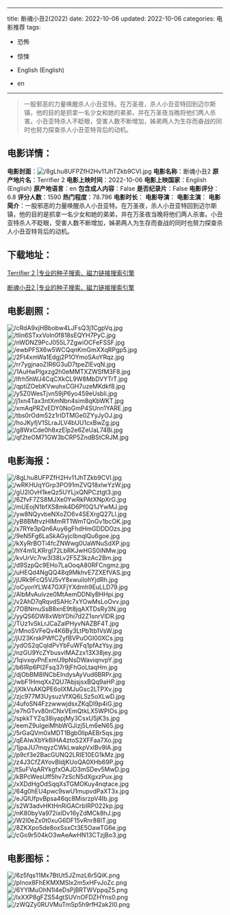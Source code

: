 
---
title: 断魂小丑2(2022)
date: 2022-10-06
updated: 2022-10-06
categories: 电影推荐
tags:
- 恐怖
- 惊悚

- English (English)
- en
---


> 一股邪恶的力量唤醒杀人小丑亚特。在万圣夜，杀人小丑亚特回到迈尔斯镇，他的目的是抓拿一名少女和她的弟弟，并在万圣夜当晚将他们两人杀害。小丑亚特杀人不眨眼，受害人数不断增加，姊弟两人为生存而奋战的同时也努力探查杀人小丑亚特背后的动机。

## **电影详情**：

**电影封面**：<img src="https://image.tmdb.org/t/p/w200/8gLhu8UFPZfH2Hv11JhTZkb9CVl.jpg" alt="/8gLhu8UFPZfH2Hv11JhTZkb9CVl.jpg" title="/8gLhu8UFPZfH2Hv11JhTZkb9CVl.jpg">
**电影名称**：断魂小丑2
**原产地片名**：Terrifier 2
**电影上映时间**：2022-10-06
**电影上映国家**：English (English)
**原产地语言**：en
**包含成人内容**：False
**是否纪录片**：False
**电影评分**：6.8
**评分人数**：1590
**热门程度**：78.796
**电影时长**：
**电影导演**：
**电影主演**：
**电影简介**：一股邪恶的力量唤醒杀人小丑亚特。在万圣夜，杀人小丑亚特回到迈尔斯镇，他的目的是抓拿一名少女和她的弟弟，并在万圣夜当晚将他们两人杀害。小丑亚特杀人不眨眼，受害人数不断增加，姊弟两人为生存而奋战的同时也努力探查杀人小丑亚特背后的动机。

## **下载地址**：
[Terrifier 2 |专业的种子搜索、磁力链接搜索引擎](https://movie.amd794.com:2083/?search=Terrifier%202&ordering=&mode=match_phrase&page_size=10&page=1)

[断魂小丑2 |专业的种子搜索、磁力链接搜索引擎](https://movie.amd794.com:2083/?search=%E6%96%AD%E9%AD%82%E5%B0%8F%E4%B8%912&ordering=&mode=match_phrase&page_size=10&page=1)
 

## **电影剧照**：
<img src="https://image.tmdb.org/t/p/original/cRdA9xjHBbobw4LJFsQ3j1CgpVq.jpg" alt="/cRdA9xjHBbobw4LJFsQ3j1CgpVq.jpg" title="/cRdA9xjHBbobw4LJFsQ3j1CgpVq.jpg"><img src="https://image.tmdb.org/t/p/original/tlin6STxxVoln0f818sEQYH7PyC.jpg" alt="/tlin6STxxVoln0f818sEQYH7PyC.jpg" title="/tlin6STxxVoln0f818sEQYH7PyC.jpg"><img src="https://image.tmdb.org/t/p/original/nWDNZ9PcJ055L7ZgwiOCFeFSSF.jpg" alt="/nWDNZ9PcJ055L7ZgwiOCFeFSSF.jpg" title="/nWDNZ9PcJ055L7ZgwiOCFeFSSF.jpg"><img src="https://image.tmdb.org/t/p/original/ewbPFSX6w5WCQqnKmGmXXqRPgp5.jpg" alt="/ewbPFSX6w5WCQqnKmGmXXqRPgp5.jpg" title="/ewbPFSX6w5WCQqnKmGmXXqRPgp5.jpg"><img src="https://image.tmdb.org/t/p/original/2Ft4xmWa1Edgj2P1OYmoSAoYRqz.jpg" alt="/2Ft4xmWa1Edgj2P1OYmoSAoYRqz.jpg" title="/2Ft4xmWa1Edgj2P1OYmoSAoYRqz.jpg"><img src="https://image.tmdb.org/t/p/original/rr7ygjnaoZIR6G3uD7tpeZIEvqN.jpg" alt="/rr7ygjnaoZIR6G3uD7tpeZIEvqN.jpg" title="/rr7ygjnaoZIR6G3uD7tpeZIEvqN.jpg"><img src="https://image.tmdb.org/t/p/original/1AuHwPlgxzg2h0eMMTXZWSfM3F8.jpg" alt="/1AuHwPlgxzg2h0eMMTXZWSfM3F8.jpg" title="/1AuHwPlgxzg2h0eMMTXZWSfM3F8.jpg"><img src="https://image.tmdb.org/t/p/original/lfrh5hWJ4CqCXkCL9W8MbDVYTrT.jpg" alt="/lfrh5hWJ4CqCXkCL9W8MbDVYTrT.jpg" title="/lfrh5hWJ4CqCXkCL9W8MbDVYTrT.jpg"><img src="https://image.tmdb.org/t/p/original/qptiZOebKVwuhxCGH7uzeMKdkf8.jpg" alt="/qptiZOebKVwuhxCGH7uzeMKdkf8.jpg" title="/qptiZOebKVwuhxCGH7uzeMKdkf8.jpg"><img src="https://image.tmdb.org/t/p/original/y5Z0WesTjvn59jP6yo459eUsbli.jpg" alt="/y5Z0WesTjvn59jP6yo459eUsbli.jpg" title="/y5Z0WesTjvn59jP6yo459eUsbli.jpg"><img src="https://image.tmdb.org/t/p/original/j1xn4Tax3ntXmNbn4sim8qKbWKT.jpg" alt="/j1xn4Tax3ntXmNbn4sim8qKbWKT.jpg" title="/j1xn4Tax3ntXmNbn4sim8qKbWKT.jpg"><img src="https://image.tmdb.org/t/p/original/xmAqPRZvEDY0NoGmP4SUnn1YARE.jpg" alt="/xmAqPRZvEDY0NoGmP4SUnn1YARE.jpg" title="/xmAqPRZvEDY0NoGmP4SUnn1YARE.jpg"><img src="https://image.tmdb.org/t/p/original/tbs0rOdm52z1rIDTMGe0ZYyJyOJ.jpg" alt="/tbs0rOdm52z1rIDTMGe0ZYyJyOJ.jpg" title="/tbs0rOdm52z1rIDTMGe0ZYyJyOJ.jpg"><img src="https://image.tmdb.org/t/p/original/hoJKyfjV1SLraJLV4bUU1cxBwZg.jpg" alt="/hoJKyfjV1SLraJLV4bUU1cxBwZg.jpg" title="/hoJKyfjV1SLraJLV4bUU1cxBwZg.jpg"><img src="https://image.tmdb.org/t/p/original/g8WxCde0h8xzElp2e6ZeUaL74Bi.jpg" alt="/g8WxCde0h8xzElp2e6ZeUaL74Bi.jpg" title="/g8WxCde0h8xzElp2e6ZeUaL74Bi.jpg"><img src="https://image.tmdb.org/t/p/original/qf2teOM71GW3bCRP5ZndBStCRJM.jpg" alt="/qf2teOM71GW3bCRP5ZndBStCRJM.jpg" title="/qf2teOM71GW3bCRP5ZndBStCRJM.jpg">

## **电影海报**：
<img src="https://image.tmdb.org/t/p/original/8gLhu8UFPZfH2Hv11JhTZkb9CVl.jpg" alt="/8gLhu8UFPZfH2Hv11JhTZkb9CVl.jpg" title="/8gLhu8UFPZfH2Hv11JhTZkb9CVl.jpg"><img src="https://image.tmdb.org/t/p/original/wRKHUqYGrp3PO91mZVQ18xlwYzW.jpg" alt="/wRKHUqYGrp3PO91mZVQ18xlwYzW.jpg" title="/wRKHUqYGrp3PO91mZVQ18xlwYzW.jpg"><img src="https://image.tmdb.org/t/p/original/gU2lOvH1keQz5UYLjxQNPCztgt3.jpg" alt="/gU2lOvH1keQz5UYLjxQNPCztgt3.jpg" title="/gU2lOvH1keQz5UYLjxQNPCztgt3.jpg"><img src="https://image.tmdb.org/t/p/original/6ZfvF7ZS8MJXe0YwRkPAtXNpXrG.jpg" alt="/6ZfvF7ZS8MJXe0YwRkPAtXNpXrG.jpg" title="/6ZfvF7ZS8MJXe0YwRkPAtXNpXrG.jpg"><img src="https://image.tmdb.org/t/p/original/mUEojN1bfXS8mk4D6Pf0Q1JYwMJ.jpg" alt="/mUEojN1bfXS8mk4D6Pf0Q1JYwMJ.jpg" title="/mUEojN1bfXS8mk4D6Pf0Q1JYwMJ.jpg"><img src="https://image.tmdb.org/t/p/original/yw8NQyvbeNXoZO6v4SEXrgQ27Ll.jpg" alt="/yw8NQyvbeNXoZO6v4SEXrgQ27Ll.jpg" title="/yw8NQyvbeNXoZO6v4SEXrgQ27Ll.jpg"><img src="https://image.tmdb.org/t/p/original/yB8BMtvzHlMmRT1WmTQnGv1bcOK.jpg" alt="/yB8BMtvzHlMmRT1WmTQnGv1bcOK.jpg" title="/yB8BMtvzHlMmRT1WmTQnGv1bcOK.jpg"><img src="https://image.tmdb.org/t/p/original/x7RYe3pQn6Auy6gFhdHmGDDDOzs.jpg" alt="/x7RYe3pQn6Auy6gFhdHmGDDDOzs.jpg" title="/x7RYe3pQn6Auy6gFhdHmGDDDOzs.jpg"><img src="https://image.tmdb.org/t/p/original/9eN5Fg6LaSkAGyjcIbnqlQu6goe.jpg" alt="/9eN5Fg6LaSkAGyjcIbnqlQu6goe.jpg" title="/9eN5Fg6LaSkAGyjcIbnqlQu6goe.jpg"><img src="https://image.tmdb.org/t/p/original/kXyRrBOTi4fcZNWwg0UaWNuSdXP.jpg" alt="/kXyRrBOTi4fcZNWwg0UaWNuSdXP.jpg" title="/kXyRrBOTi4fcZNWwg0UaWNuSdXP.jpg"><img src="https://image.tmdb.org/t/p/original/hY4m1LKRrgI72LbRKJwHGS0iNMw.jpg" alt="/hY4m1LKRrgI72LbRKJwHGS0iNMw.jpg" title="/hY4m1LKRrgI72LbRKJwHGS0iNMw.jpg"><img src="https://image.tmdb.org/t/p/original/kvUrVc7rw3l38Lv2F5Z3kzAc2Bm.jpg" alt="/kvUrVc7rw3l38Lv2F5Z3kzAc2Bm.jpg" title="/kvUrVc7rw3l38Lv2F5Z3kzAc2Bm.jpg"><img src="https://image.tmdb.org/t/p/original/d9SzpQc9EHo7LaOoqA80RFCngmz.jpg" alt="/d9SzpQc9EHo7LaOoqA80RFCngmz.jpg" title="/d9SzpQc9EHo7LaOoqA80RFCngmz.jpg"><img src="https://image.tmdb.org/t/p/original/uHEQd4NgQQ48q9MkhvE7ZXEfVAS.jpg" alt="/uHEQd4NgQQ48q9MkhvE7ZXEfVAS.jpg" title="/uHEQd4NgQQ48q9MkhvE7ZXEfVAS.jpg"><img src="https://image.tmdb.org/t/p/original/jURk9FcQ5VJ5vY8xwuiIohYjdRh.jpg" alt="/jURk9FcQ5VJ5vY8xwuiIohYjdRh.jpg" title="/jURk9FcQ5VJ5vY8xwuiIohYjdRh.jpg"><img src="https://image.tmdb.org/t/p/original/oCyonYLW47GXFjYXdmh9EuLLD79.jpg" alt="/oCyonYLW47GXFjYXdmh9EuLLD79.jpg" title="/oCyonYLW47GXFjYXdmh9EuLLD79.jpg"><img src="https://image.tmdb.org/t/p/original/AlbMvAulvze0MtAemDDNlyBHHpi.jpg" alt="/AlbMvAulvze0MtAemDDNlyBHHpi.jpg" title="/AlbMvAulvze0MtAemDDNlyBHHpi.jpg"><img src="https://image.tmdb.org/t/p/original/v2AhD7qRqvdSAHc7xYOwMsLoOvv.jpg" alt="/v2AhD7qRqvdSAHc7xYOwMsLoOvv.jpg" title="/v2AhD7qRqvdSAHc7xYOwMsLoOvv.jpg"><img src="https://image.tmdb.org/t/p/original/7OBNmuSsB8xnE9t8jqAXTDsRy3N.jpg" alt="/7OBNmuSsB8xnE9t8jqAXTDsRy3N.jpg" title="/7OBNmuSsB8xnE9t8jqAXTDsRy3N.jpg"><img src="https://image.tmdb.org/t/p/original/yyQS6DW8xWbYDhi7d2Z1snrVlDR.jpg" alt="/yyQS6DW8xWbYDhi7d2Z1snrVlDR.jpg" title="/yyQS6DW8xWbYDhi7d2Z1snrVlDR.jpg"><img src="https://image.tmdb.org/t/p/original/TUz1vSkLrJCaZalPHyvNAZBF4T.jpg" alt="/TUz1vSkLrJCaZalPHyvNAZBF4T.jpg" title="/TUz1vSkLrJCaZalPHyvNAZBF4T.jpg"><img src="https://image.tmdb.org/t/p/original/rMnoSVFeQv4K6By3LtPb1tb1VsW.jpg" alt="/rMnoSVFeQv4K6By3LtPb1tb1VsW.jpg" title="/rMnoSVFeQv4K6By3LtPb1tb1VsW.jpg"><img src="https://image.tmdb.org/t/p/original/jU23KrskPWfCZyfBVPuOGI00XCs.jpg" alt="/jU23KrskPWfCZyfBVPuOGI00XCs.jpg" title="/jU23KrskPWfCZyfBVPuOGI00XCs.jpg"><img src="https://image.tmdb.org/t/p/original/ydOS2qCqIdPvYbFuWFq1pfAzYsy.jpg" alt="/ydOS2qCqIdPvYbFuWFq1pfAzYsy.jpg" title="/ydOS2qCqIdPvYbFuWFq1pfAzYsy.jpg"><img src="https://image.tmdb.org/t/p/original/nzGU9YcZYbusvIMAZzx13X38jey.jpg" alt="/nzGU9YcZYbusvIMAZzx13X38jey.jpg" title="/nzGU9YcZYbusvIMAZzx13X38jey.jpg"><img src="https://image.tmdb.org/t/p/original/1qivxqvPnExmU9pNsDWaviqnvpY.jpg" alt="/1qivxqvPnExmU9pNsDWaviqnvpY.jpg" title="/1qivxqvPnExmU9pNsDWaviqnvpY.jpg"><img src="https://image.tmdb.org/t/p/original/b6IRp6Pl2Fsq37r9jFhGoLtaqHm.jpg" alt="/b6IRp6Pl2Fsq37r9jFhGoLtaqHm.jpg" title="/b6IRp6Pl2Fsq37r9jFhGoLtaqHm.jpg"><img src="https://image.tmdb.org/t/p/original/djObBM8lNCbEIndysAyVud6BRPr.jpg" alt="/djObBM8lNCbEIndysAyVud6BRPr.jpg" title="/djObBM8lNCbEIndysAyVud6BRPr.jpg"><img src="https://image.tmdb.org/t/p/original/wbF1HmqXxZQU7AbjsjsxBQq9aHP.jpg" alt="/wbF1HmqXxZQU7AbjsjsxBQq9aHP.jpg" title="/wbF1HmqXxZQU7AbjsjsxBQq9aHP.jpg"><img src="https://image.tmdb.org/t/p/original/jXIkVsAKQPE6oIXMJuGsc2LTPXv.jpg" alt="/jXIkVsAKQPE6oIXMJuGsc2LTPXv.jpg" title="/jXIkVsAKQPE6oIXMJuGsc2LTPXv.jpg"><img src="https://image.tmdb.org/t/p/original/zjc977M3UysuzVfXQ6LSz5oXLwD.jpg" alt="/zjc977M3UysuzVfXQ6LSz5oXLwD.jpg" title="/zjc977M3UysuzVfXQ6LSz5oXLwD.jpg"><img src="https://image.tmdb.org/t/p/original/4ufoSN4FzzwwwjdsxZKqDl9p4iG.jpg" alt="/4ufoSN4FzzwwwjdsxZKqDl9p4iG.jpg" title="/4ufoSN4FzzwwwjdsxZKqDl9p4iG.jpg"><img src="https://image.tmdb.org/t/p/original/e7hGTvv80nCNxVEmQtkLX5WPIOs.jpg" alt="/e7hGTvv80nCNxVEmQtkLX5WPIOs.jpg" title="/e7hGTvv80nCNxVEmQtkLX5WPIOs.jpg"><img src="https://image.tmdb.org/t/p/original/spkkTYZq38iyapjMy3CsxU5jK3s.jpg" alt="/spkkTYZq38iyapjMy3CsxU5jK3s.jpg" title="/spkkTYZq38iyapjMy3CsxU5jK3s.jpg"><img src="https://image.tmdb.org/t/p/original/eemZ9uIgeiMhbWGJizj5Lm6eN65.jpg" alt="/eemZ9uIgeiMhbWGJizj5Lm6eN65.jpg" title="/eemZ9uIgeiMhbWGJizj5Lm6eN65.jpg"><img src="https://image.tmdb.org/t/p/original/5rGaQVm0xMDT1Bgb0lIpAEBr5qs.jpg" alt="/5rGaQVm0xMDT1Bgb0lIpAEBr5qs.jpg" title="/5rGaQVm0xMDT1Bgb0lIpAEBr5qs.jpg"><img src="https://image.tmdb.org/t/p/original/qEAlwXbYk6IHA4ztoS2XFFaa7Xo.jpg" alt="/qEAlwXbYk6IHA4ztoS2XFFaa7Xo.jpg" title="/qEAlwXbYk6IHA4ztoS2XFFaa7Xo.jpg"><img src="https://image.tmdb.org/t/p/original/1jpaJU7mqyzCWkLwakpVxlBv9lA.jpg" alt="/1jpaJU7mqyzCWkLwakpVxlBv9lA.jpg" title="/1jpaJU7mqyzCWkLwakpVxlBv9lA.jpg"><img src="https://image.tmdb.org/t/p/original/p9cf3e2BacGUNQ2LRIE10EG1kMz.jpg" alt="/p9cf3e2BacGUNQ2LRIE10EG1kMz.jpg" title="/p9cf3e2BacGUNQ2LRIE10EG1kMz.jpg"><img src="https://image.tmdb.org/t/p/original/z4J3CfZAYovBldjKUoQA0XHb69P.jpg" alt="/z4J3CfZAYovBldjKUoQA0XHb69P.jpg" title="/z4J3CfZAYovBldjKUoQA0XHb69P.jpg"><img src="https://image.tmdb.org/t/p/original/tSuFVqARYkgfxOAJD3mSDev5MwD.jpg" alt="/tSuFVqARYkgfxOAJD3mSDev5MwD.jpg" title="/tSuFVqARYkgfxOAJD3mSDev5MwD.jpg"><img src="https://image.tmdb.org/t/p/original/kBPcWesUff5hv7zScN5dXgxzPux.jpg" alt="/kBPcWesUff5hv7zScN5dXgxzPux.jpg" title="/kBPcWesUff5hv7zScN5dXgxzPux.jpg"><img src="https://image.tmdb.org/t/p/original/xXDdHgOdSqqXsTGMOKuy4nqtace.jpg" alt="/xXDdHgOdSqqXsTGMOKuy4nqtace.jpg" title="/xXDdHgOdSqqXsTGMOKuy4nqtace.jpg"><img src="https://image.tmdb.org/t/p/original/64g0hEU4pwc9swU1mupvdPaXT3x.jpg" alt="/64g0hEU4pwc9swU1mupvdPaXT3x.jpg" title="/64g0hEU4pwc9swU1mupvdPaXT3x.jpg"><img src="https://image.tmdb.org/t/p/original/eJQlUfpvBpsa46qc8MisrzpV4Ib.jpg" alt="/eJQlUfpvBpsa46qc8MisrzpV4Ib.jpg" title="/eJQlUfpvBpsa46qc8MisrzpV4Ib.jpg"><img src="https://image.tmdb.org/t/p/original/s2W3advHKtHnRiGACrbIRP022kp.jpg" alt="/s2W3advHKtHnRiGACrbIRP022kp.jpg" title="/s2W3advHKtHnRiGACrbIRP022kp.jpg"><img src="https://image.tmdb.org/t/p/original/nK80byVa972ixlDv16yZdMCk8hJ.jpg" alt="/nK80byVa972ixlDv16yZdMCk8hJ.jpg" title="/nK80byVa972ixlDv16yZdMCk8hJ.jpg"><img src="https://image.tmdb.org/t/p/original/W2l0eZx0t0xuG6DF15vRnr88IT.jpg" alt="/W2l0eZx0t0xuG6DF15vRnr88IT.jpg" title="/W2l0eZx0t0xuG6DF15vRnr88IT.jpg"><img src="https://image.tmdb.org/t/p/original/8ZKXpo5de8oxSsxCt3E5OawTG6e.jpg" alt="/8ZKXpo5de8oxSsxCt3E5OawTG6e.jpg" title="/8ZKXpo5de8oxSsxCt3E5OawTG6e.jpg"><img src="https://image.tmdb.org/t/p/original/cGo9r504kO3wAeAwHN13CTzjBo3.jpg" alt="/cGo9r504kO3wAeAwHN13CTzjBo3.jpg" title="/cGo9r504kO3wAeAwHN13CTzjBo3.jpg">

## **电影图标**：
<img src="https://image.tmdb.org/t/p/original/6z5fqs11Mx7BtUt5JZmzL6r5QiK.png" alt="/6z5fqs11Mx7BtUt5JZmzL6r5QiK.png" title="/6z5fqs11Mx7BtUt5JZmzL6r5QiK.png"><img src="https://image.tmdb.org/t/p/original/pInox8FhEKMXMSlx2m5xHFvJoZc.png" alt="/pInox8FhEKMXMSlx2m5xHFvJoZc.png" title="/pInox8FhEKMXMSlx2m5xHFvJoZc.png"><img src="https://image.tmdb.org/t/p/original/6YYlMuOhN1l4eDsPjBRTWVppqZ5.png" alt="/6YYlMuOhN1l4eDsPjBRTWVppqZ5.png" title="/6YYlMuOhN1l4eDsPjBRTWVppqZ5.png"><img src="https://image.tmdb.org/t/p/original/lxXXP8gFZS54gtSUVnOFDZHYns0.png" alt="/lxXXP8gFZS54gtSUVnOFDZHYns0.png" title="/lxXXP8gFZS54gtSUVnOFDZHYns0.png"><img src="https://image.tmdb.org/t/p/original/zWQZy0RUVMuTmSp5h9rfH2ak2l0.png" alt="/zWQZy0RUVMuTmSp5h9rfH2ak2l0.png" title="/zWQZy0RUVMuTmSp5h9rfH2ak2l0.png">
